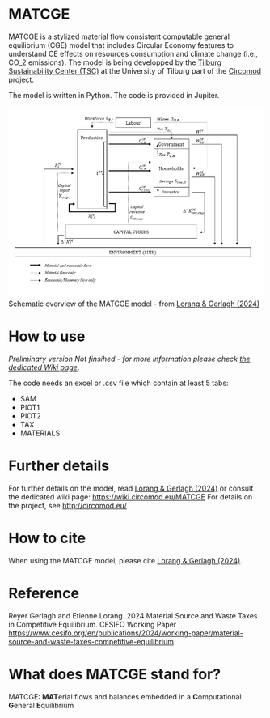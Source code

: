 # MATCGE
MATCGE is a stylized material flow consistent computable general equilibrium (CGE) model that includes Circular Economy features to understand CE effects on resources consumption and climate change (i.e., CO_2 emissions). The model is being developped by the <a href="https://www.tilburguniversity.edu/research/institutes-and-research-groups/tsc/about">Tilburg Sustainability Center (TSC)</a>  at the University of Tilburg part of the <a href="https://circomod.eu/">Circomod project</a>.


The model is written in Python. The code is provided in Jupiter. 

![Alt text here](https://github.com/Julie-PM/MATCGE/blob/main/MATCGEgraph.jpg)
Schematic overview of the MATCGE model - from <a href="https://www.cesifo.org/en/publications/2024/working-paper/material-source-and-waste-taxes-competitive-equilibrium">Lorang & Gerlagh (2024)</a>


# How to use
*Preliminary version Not finsihed - for more information please check <a href="https://wiki.circomod.eu/MATCGE">the dedicated Wiki page</a>*.

The code needs an excel or .csv file which contain at least 5 tabs:
- SAM
- PIOT1
- PIOT2
- TAX
- MATERIALS

# Further details
For further details on the model, read <a href="https://www.cesifo.org/en/publications/2024/working-paper/material-source-and-waste-taxes-competitive-equilibrium">Lorang & Gerlagh (2024)</a> or consult the dedicated wiki page: https://wiki.circomod.eu/MATCGE
For details on the project, see http://circomod.eu/

# How to cite
When using the MATCGE model, please cite <a href="https://www.cesifo.org/en/publications/2024/working-paper/material-source-and-waste-taxes-competitive-equilibrium">Lorang & Gerlagh (2024)</a>.

# Reference
Reyer Gerlagh and Etienne Lorang. 2024 Material Source and Waste Taxes in Competitive Equilibrium.
CESIFO Working Paper https://www.cesifo.org/en/publications/2024/working-paper/material-source-and-waste-taxes-competitive-equilibrium 
# What does MATCGE stand for?
MATCGE: **MAT**erial flows and balances embedded in a **C**omputational **G**eneral **E**quilibrium
